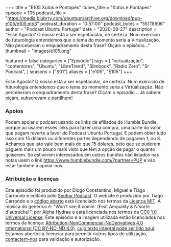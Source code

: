 +++
title = "E105 Xutos e Pontapés"
itunes_title = "Xutos e Pontapés"
episode = 105
podcast_file = "https://media.blubrry.com/ubuntupt/archive.org/download/pup-e105/e105.mp3"
podcast_duration = "0:57:00"
podcast_bytes = "55178506"
author = "Podcast Ubuntu Portugal"
date = "2020-08-27"
description = "Esse Agosto? O nosso está a ser espetacular, de certeza. Num exercício de futurologia entendemos que o tema do momento seria a Virtualização. Não perceberam o enquadramento desta frase? Oiçam o episódio…"
thumbnail = "images/e105.png"

featured = false
categories = ["Episódio"]
tags = [
  "virtualização",
  "contentores",
  "Ubuntu",
  "LibreTrend",
  "Slimbook",
  "Radio Zero",
  "Sr Podcast",
]
seasons = ["S01"]
aliases = ["e105", "E105"]
+++

Esse Agosto? O nosso está a ser espetacular, de certeza. Num exercício de futurologia entendemos que o tema do momento seria a Virtualização. Não perceberam o enquadramento desta frase? Oiçam o episódio…
Já sabem: oiçam, subscrevam e partilhem!


### Apoios
Podem apoiar o podcast usando os links de afiliados do Humble Bundle, porque ao usarem esses links para fazer uma compra, uma parte do valor que pagam reverte a favor do Podcast Ubuntu Portugal.
E podem obter tudo isso com 15 dólares ou diferentes partes dependendo de pagarem 1, ou 8.
Achamos que isto vale bem mais do que 15 dólares, pelo que se puderem paguem mais um pouco mais visto que têm a opção de pagar o quanto quiserem.
Se estiverem interessados em outros bundles não listados nas notas usem o link https://www.humblebundle.com/?partner=PUP e vão estar também a apoiar-nos.

### Atribuição e licenças
Este episódio foi produzido por Diogo Constantino, Miguel e Tiago Carrondo e editado pelo [Senhor Podcast](https://senhorpodcast.pt/).
O website é produzido por Tiago Carrondo e o [código aberto](https://gitlab.com/podcastubuntuportugal/website) está licenciado nos termos da [Licença MIT](https://gitlab.com/podcastubuntuportugal/website/main/LICENSE).
A música do genérico é: "Won't see it comin' (Feat Aequality & N'sorte d'autruche)", por Alpha Hydrae e está licenciada nos termos da [CC0 1.0 Universal License](https://creativecommons.org/publicdomain/zero/1.0/).
Este episódio e a imagem utilizada estão licenciados nos termos da licença: [Attribution-NonCommercial-NoDerivatives 4.0 International (CC BY-NC-ND 4.0)](https://creativecommons.org/licenses/by-nc-nd/4.0/), [cujo texto integral pode ser lido aqui](https://creativecommons.org/licenses/by-nc-nd/4.0/legalcode). Estamos abertos a licenciar para permitir outros tipos de utilização, [contactem-nos](https://podcastubuntuportugal.org/contactos) para validação e autorização.

